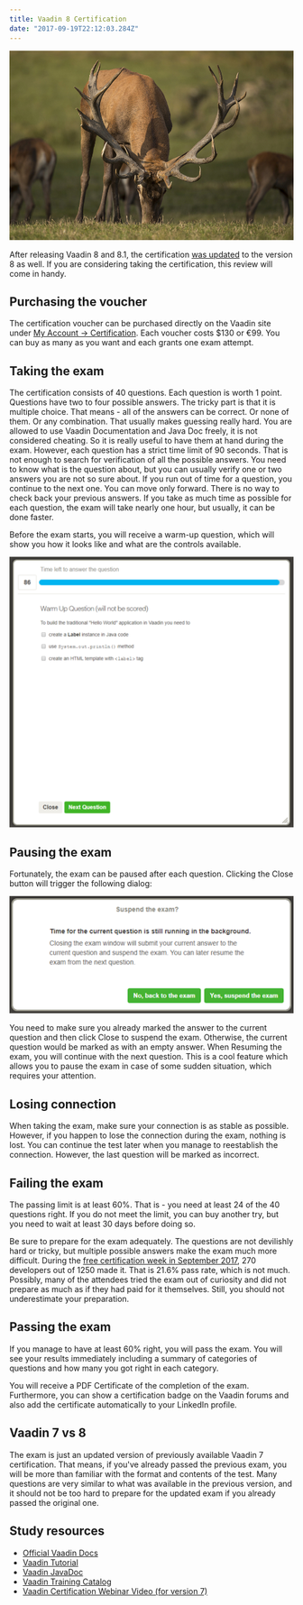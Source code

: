 ```yaml
---
title: Vaadin 8 Certification
date: "2017-09-19T22:12:03.284Z"
---
```

![vaadin-certification](./vaadin-certification.jpg)
 
 After releasing Vaadin 8 and 8.1, the certification [was updated](https://vaadin.com/blog/-/blogs/welcome-to-the-free-vaadin-8-certification-week-) to the version 8 as well. If you are considering taking the certification, this review will come in handy.

Purchasing the voucher
----------------------

The certification voucher can be purchased directly on the Vaadin site under [My Account → Certification](https://vaadin.com/pro/certification). Each voucher costs \$130 or €99. You can buy as many as you want and each grants one exam attempt.

Taking the exam
---------------

The certification consists of 40 questions. Each question is worth 1 point. Questions have two to four possible answers. The tricky part is that it is multiple choice. That means - all of the answers can be correct. Or none of them. Or any combination. That usually makes guessing really hard. You are allowed to use Vaadin Documentation and Java Doc freely, it is not considered cheating. So it is really useful to have them at hand during the exam. However, each question has a strict time limit of 90 seconds. That is not enough to search for verification of all the possible answers. You need to know what is the question about, but you can usually verify one or two answers you are not so sure about. If you run out of time for a question, you continue to the next one. You can move only forward. There is no way to check back your previous answers. If you take as much time as possible for each question, the exam will take nearly one hour, but usually, it can be done faster.

Before the exam starts, you will receive a warm-up question, which will show you how it looks like and what are the controls available.

![vaadin-sample-question](./vaadin-sample-question.png)

Pausing the exam
----------------

Fortunately, the exam can be paused after each question. Clicking the Close button will trigger the following dialog:

![vaadin-pause](./vaadin-pause.png)

You need to make sure you already marked the answer to the current question and then click Close to suspend the exam. Otherwise, the current question would be marked as with an empty answer. When Resuming the exam, you will continue with the next question. This is a cool feature which allows you to pause the exam in case of some sudden situation, which requires your attention.

Losing connection
-----------------

When taking the exam, make sure your connection is as stable as possible. However, if you happen to lose the connection during the exam, nothing is lost. You can continue the test later when you manage to reestablish the connection. However, the last question will be marked as incorrect.

Failing the exam
----------------

The passing limit is at least 60%. That is - you need at least 24 of the 40 questions right. If you do not meet the limit, you can buy another try, but you need to wait at least 30 days before doing so.

Be sure to prepare for the exam adequately. The questions are not devilishly hard or tricky, but multiple possible answers make the exam much more difficult. During the [free certification week in September 2017](https://vaadin.com/blog/-/blogs/free-vaadin-8-certification-week-digest), 270 developers out of 1250 made it. That is 21.6% pass rate, which is not much. Possibly, many of the attendees tried the exam out of curiosity and did not prepare as much as if they had paid for it themselves. Still, you should not underestimate your preparation.

Passing the exam
----------------

If you manage to have at least 60% right, you will pass the exam. You will see your results immediately including a summary of categories of questions and how many you got right in each category.

You will receive a PDF Certificate of the completion of the exam. Furthermore, you can show a certification badge on the Vaadin forums and also add the certificate automatically to your LinkedIn profile.

Vaadin 7 vs 8
-------------

The exam is just an updated version of previously available Vaadin 7 certification. That means, if you\'ve already passed the previous exam, you will be more than familiar with the format and contents of the test. Many questions are very similar to what was available in the previous version, and it should not be too hard to prepare for the updated exam if you already passed the original one.

Study resources
---------------

-   [Official Vaadin Docs](https://vaadin.com/docs/-/part/framework/introduction/intro-overview.html)
-   [Vaadin Tutorial](https://vaadin.com/docs/-/part/framework/tutorial.html)
-   [Vaadin JavaDoc](https://vaadin.com/api/)
-   [Vaadin Training Catalog](https://vaadin.com/training)
-   [Vaadin Certification Webinar Video (for version 7)](https://www.youtube.com/watch?v=4qBg-jJZmRc)

